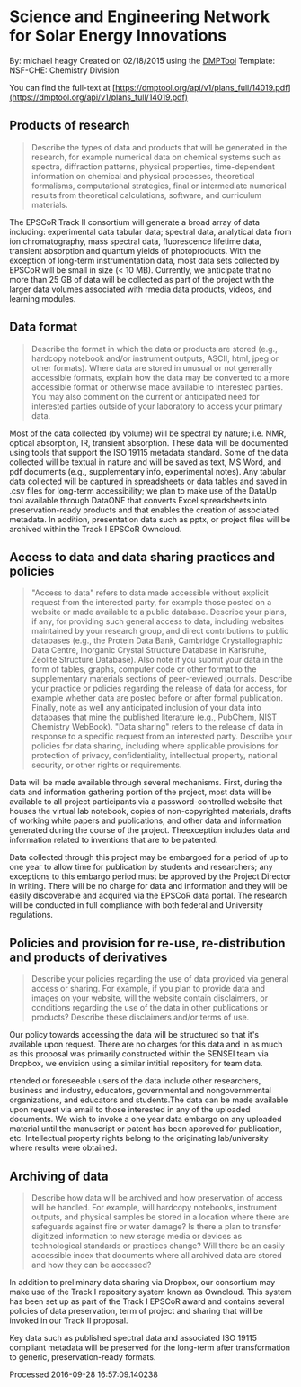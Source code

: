 # Science and Engineering Network for Solar Energy Innovations

By: michael heagy
Created on 02/18/2015 using the [DMPTool](https://dmp.cdlib.org/) Template: NSF-CHE: Chemistry Division

You can find the full-text at [https://dmptool.org/api/v1/plans_full/14019.pdf](https://dmptool.org/api/v1/plans_full/14019.pdf) 

## Products of research

> Describe the types of data and products that will be generated in the research, for example numerical data on chemical systems such as spectra, diffraction patterns, physical properties, time-dependent information on chemical and physical processes, theoretical formalisms, computational strategies, final or intermediate numerical results from theoretical calculations, software, and curriculum materials.

The EPSCoR Track II consortium will generate a broad array of data including: experimental data tabular data; spectral data, analytical data from ion chromatography, mass spectral data, fluorescence lifetime data, transient absorption and quantum yields of photoproducts. With the exception of long-term instrumentation data, most data sets collected by EPSCoR will be small in size (&lt; 10 MB). Currently, we anticipate that no more than 25 GB of data will be collected as part of the project with the larger data volumes associated with rmedia data products, videos, and learning modules.


## Data format

> Describe the format in which the data or products are stored (e.g., hardcopy notebook and/or instrument outputs, ASCII, html, jpeg or other formats). Where data are stored in unusual or not generally accessible formats, explain how the data may be converted to a more accessible format or otherwise made available to interested parties. You may also comment on the current or anticipated need for interested parties outside of your laboratory to access your primary data.

Most of the data collected (by volume) will be spectral by nature; i.e. NMR, optical absorption, IR, transient absorption. These data will be documented using tools that support the ISO 19115 metadata standard. Some of the data collected will be textual in nature and will be saved as text, MS Word, and pdf documents (e.g., supplementary info, experimental notes). Any tabular data collected will be captured in spreadsheets or data tables and saved in .csv files for long-term accessibility; we plan to make use of the DataUp tool available through DataONE that converts Excel spreadsheets into preservation-ready products and that enables the creation of associated metadata. In addition, presentation data such as pptx, or project files will be archived within the Track I EPSCoR Owncloud.


## Access to data and data sharing practices and policies

> "Access to data" refers to data made accessible without explicit request from the interested party, for example those posted on a website or made available to a public database. Describe your plans, if any, for providing such general access to data, including websites maintained by your research group, and direct contributions to public databases (e.g., the Protein Data Bank, Cambridge Crystallographic Data Centre, Inorganic Crystal Structure Database in Karlsruhe, Zeolite Structure Database). Also note if you submit your data in the form of tables, graphs, computer code or other format to the supplementary materials sections of peer-reviewed journals. Describe your practice or policies regarding the release of data for access, for example whether data are posted before or after formal publication. Finally, note as well any anticipated inclusion of your data into databases that mine the published literature (e.g., PubChem, NIST Chemistry WebBook). "Data sharing" refers to the release of data in response to a specific request from an interested party. Describe your policies for data sharing, including where applicable provisions for protection of privacy, confidentiality, intellectual property, national security, or other rights or requirements.

Data will be made available through several mechanisms. First, during the data and information gathering portion of the project, most data will be available to all project participants via a password-controlled website that houses the virtual lab notebook, copies of non-copyrighted materials, drafts of working white papers and publications, and other data and information generated during the course of the project. Theexception includes data and information related to inventions that are to be patented.

Data collected through this project may be embargoed for a period of up to one year to allow time for publication by students and researchers; any exceptions to this embargo period must be approved by the Project Director in writing. There will be no charge for data and information and they will be easily discoverable and acquired via the EPSCoR data portal. The research will be conducted in full compliance with both federal and University regulations. 


## Policies and provision  for re-use, re-distribution and products of derivatives

> Describe your policies regarding the use of data provided via general access or sharing.  For example, if you plan to provide data and images on your website, will the website contain disclaimers, or conditions regarding the use of the data in other publications or products? Describe these disclaimers and/or terms of use.

Our policy towards accessing the data will be structured so that it's available upon request. There are no charges for this data and in as much as this proposal was primarily constructed within the SENSEI team via Dropbox, we envision using a similar intitial repository for team data.

ntended or foreseeable users of the data include other researchers, business and industry, educators, governmental and nongovernmental organizations, and educators and students.The data can be made available upon request via email to those interested in any of the uploaded documents. We wish to invoke a one year data embargo on any uploaded material until the manuscript or patent has been approved for publication, etc. Intellectual property rights belong to the originating lab/university where results were obtained.


## Archiving of data

> Describe how data will be archived and how preservation of access will be handled. For example, will hardcopy notebooks, instrument outputs, and physical samples be stored in a location where there are safeguards against fire or water damage? Is there a plan to transfer digitized information to new storage media or devices as technological standards or practices change? Will there be an easily accessible index that documents where all archived data are stored and how they can be accessed?

In addition to preliminary data sharing via Dropbox, our consortium may make use of the Track I repository system known as Owncloud. This system has been set up as part of the Track I EPSCoR award and contains several policies of data preservation, term of project and sharing that will be invoked in our Track II proposal.

Key data such as published spectral data and associated ISO 19115 compliant metadata will be preserved for the long-term after transformation to generic, preservation-ready formats.


Processed 2016-09-28 16:57:09.140238
